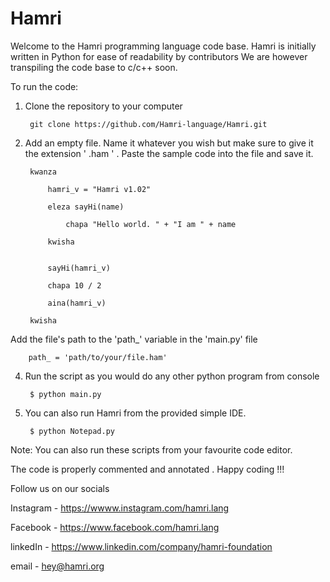# Hamri

Welcome to the Hamri programming language code base.
Hamri is initially written in Python for ease of readability by contributors
We are however transpiling the code base to c/c++ soon. 


To run the code:

1. Clone the repository to your computer

        git clone https://github.com/Hamri-language/Hamri.git

2. Add an empty file. Name it whatever you wish but make sure to give it the extension ' .ham ' . Paste the sample code into the file and save it.



        
        kwanza
        
            hamri_v = "Hamri v1.02"

            eleza sayHi(name)

                chapa "Hello world. " + "I am " + name

            kwisha


            sayHi(hamri_v)

            chapa 10 / 2

            aina(hamri_v)
        
        kwisha




Add the file's path to the 'path_' variable in the 'main.py' file

        path_ = 'path/to/your/file.ham'

4. Run the script as you would do any other python program from console

        $ python main.py

5. You can also run Hamri from the provided simple IDE.
        
        $ python Notepad.py

Note: 
    You can also run these scripts from your favourite code editor. 

The code is properly commented and annotated . Happy coding !!!


Follow us on our socials

  Instagram - https://wwww.instagram.com/hamri.lang
  
  Facebook - https://www.facebook.com/hamri.lang
  
  linkedIn - https://www.linkedin.com/company/hamri-foundation
  
  email - hey@hamri.org
